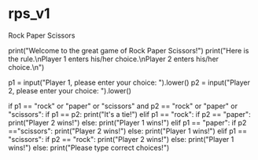 # rps_v1
Rock Paper Scissors

print("Welcome to the great game of Rock Paper Scissors!")
print("Here is the rule.\nPlayer 1 enters his/her choice.\nPlayer 2 enters his/her choice.\n")

p1 = input("Player 1, please enter your choice: ").lower()
p2 = input("Player 2, please enter your choice: ").lower()


if p1 == "rock" or "paper" or "scissors" and p2 == "rock" or "paper" or "scissors":
	if p1 == p2:
		print("It's a tie!")
	elif p1 == "rock":
		if p2 == "paper":
			print("Player 2 wins!")
		else:
			print("Player 1 wins!")
	elif p1 == "paper":
		if p2 =="scissors":
			print("Player 2 wins!")
		else:
			print("Player 1 wins!")
	elif p1 == "scissors":
		if p2 == "rock":
			print("Player 2 wins!")
		else:
			print("Player 1 wins!")	
else:
	print("Please type correct choices!")
